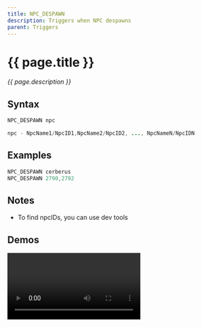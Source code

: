 ```yaml
---
title: NPC_DESPAWN
description: Triggers when NPC despawns
parent: Triggers
---
```


# {{ page.title }}

_{{ page.description }}_

## Syntax

```java
NPC_DESPAWN npc 

npc - NpcName1/NpcID1,NpcName2/NpcID2, ..., NpcNameN/NpcIDN
```

## Examples

```java
NPC_DESPAWN cerberus
NPC_DESPAWN 2790,2792
```

## Notes

- To find npcIDs, you can use dev tools

## Demos

![](https://i.imgur.com/Cdswh4X.mp4)

